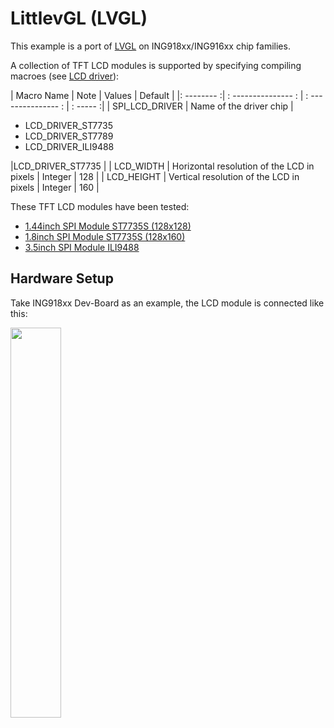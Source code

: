 # LittlevGL (LVGL)

This example is a port of [LVGL](https://lvgl.io) on ING918xx/ING916xx chip families.

A collection of TFT LCD modules is supported by specifying compiling macroes (see [LCD driver](../src/port/lcd_drv.c)):

| Macro Name |  Note               |       Values        | Default |
|: -------- :| : --------------- : | : --------------- : | : ----- :|
|  SPI_LCD_DRIVER  | Name of the driver chip | <ul><li>LCD_DRIVER_ST7735</li><li>LCD_DRIVER_ST7789</li><li>LCD_DRIVER_ILI9488</li></ul> |LCD_DRIVER_ST7735 |
|  LCD_WIDTH  | Horizontal resolution of the LCD in pixels | Integer | 128 |
|  LCD_HEIGHT | Vertical resolution of the LCD in pixels  | Integer | 160 |

These TFT LCD modules have been tested:

* [1.44inch SPI Module ST7735S (128x128)](http://www.lcdwiki.com/1.44inch_SPI_Module_ST7735S_SKU:MSP1443)
* [1.8inch SPI Module ST7735S (128x160)](http://www.lcdwiki.com/1.8inch_SPI_Module_ST7735S_SKU:MSP1803)
* [3.5inch SPI Module ILI9488](http://www.lcdwiki.com/3.5inch_SPI_Module_ILI9488_SKU:MSP3520)

## Hardware Setup

Take ING918xx Dev-Board as an example, the LCD module is connected like this:

<img src="./img/hardware.png" width="40%" />
